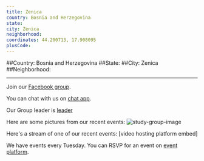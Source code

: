 ```yaml
---
title: Zenica
country: Bosnia and Herzegovina
state: 
city: Zenica
neighborhood: 
coordinates: 44.200713, 17.908095
plusCode:
---
```


##Country: Bosnia and Herzegovina
##State: 
##City: Zenica
##Neighborhood: 
*****
Join our [Facebook group](https://www.facebook.com/groups/free.code.camp.bih.zenica).

You can chat with us on [chat app]().

Our Group leader is [leader]()

Here are some pictures from our recent events:
![study-group-image]()

Here's a stream of one of our recent events:
[video hosting platform embed]

We have events every Tuesday. You can RSVP for an event on [event platform]().

